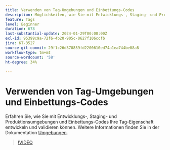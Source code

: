 ```yaml
---
title: Verwenden von Tag-Umgebungen und Einbettungs-Codes
description: Möglichkeiten, wie Sie mit Entwicklungs-, Staging- und Produktions-Umgebungen sowie Einbettungs-Codes Ihre Tag-Eigenschaft entwickeln und validieren können.
feature: Tags
level: Beginner
duration: 678
last-substantial-update: 2024-01-29T00:00:00Z
exl-id: 95399c9a-72f6-4b20-905c-0627f106ccfb
jira: KT-3527
source-git-commit: 29f1c26d370859fd2200610ed74a1ea744be08a8
workflow-type: tm+mt
source-wordcount: '58'
ht-degree: 34%

---
```


# Verwenden von Tag-Umgebungen und Einbettungs-Codes

Erfahren Sie, wie Sie mit Entwicklungs-, Staging- und Produktionsumgebungen und Einbettungs-Codes Ihre Tag-Eigenschaft entwickeln und validieren können. Weitere Informationen finden Sie in der Dokumentation [Umgebungen](https://experienceleague.adobe.com/docs/experience-platform/tags/publish/environments/environments.html?lang=de).

>[!VIDEO](https://video.tv.adobe.com/v/28729/?learn=on)
